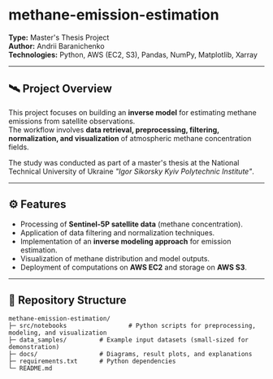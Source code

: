 # methane-emission-estimation

**Type:** Master's Thesis Project  
**Author:** Andrii Baranichenko  
**Technologies:** Python, AWS (EC2, S3), Pandas, NumPy, Matplotlib, Xarray  

---

## 🛰️ Project Overview
This project focuses on building an **inverse model** for estimating methane emissions from satellite observations.  
The workflow involves **data retrieval, preprocessing, filtering, normalization, and visualization** of atmospheric methane concentration fields.

The study was conducted as part of a master's thesis at the National Technical University of Ukraine *"Igor Sikorsky Kyiv Polytechnic Institute"*.

---

## ⚙️ Features
- Processing of **Sentinel-5P satellite data** (methane concentration).  
- Application of data filtering and normalization techniques.  
- Implementation of an **inverse modeling approach** for emission estimation.  
- Visualization of methane distribution and model outputs.  
- Deployment of computations on **AWS EC2** and storage on **AWS S3**.

---

## 🧩 Repository Structure
```text
methane-emission-estimation/
├─ src/notebooks                 # Python scripts for preprocessing, modeling, and visualization
├─ data_samples/         # Example input datasets (small-sized for demonstration)
├─ docs/                 # Diagrams, result plots, and explanations
├─ requirements.txt      # Python dependencies
└─ README.md

